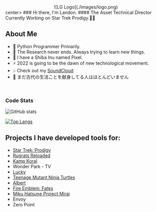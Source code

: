 <center>![LG Logo](./images/logo.png)</center>center>
### Hi there, I'm Landon. 
#### The Asset Technical Director Currently Working on Star Trek Prodigy.🖖✨

## About Me

- 🐍 Python Programmer Primarily.
- 🌱 The Research never ends. Always trying to learn new things.
- 🦊 I have a Shiba Inu named Pixel.
- ⚡ 2022 is going to be the dawn of new technological movement.
- 🎶 Check out my [SoundCloud](https://soundcloud.com/landon-ginn-375636184)
- 💮 まだ古代の生活ことを献身してる人はほとんどいません

<br />

### Code Stats
![GitHub stats](https://github-readme-stats.vercel.app/api?username=landonginn&show_icons=true&theme=dracula&count_private=true)

[![Top Langs](https://github-readme-stats.vercel.app/api/top-langs/?username=landonginn&layout=compact&theme=dracula&count_private=true)](https://github.com/anuraghazra/github-readme-stats)


## Projects I have developed tools for:

- [Star Trek: Prodigy](https://www.imdb.com/title/tt9795876/)
- [Rugrats Reloaded](https://www.imdb.com/title/tt8741368)
- [Kamp Koral](https://www.imdb.com/title/tt10436284)
- Wonder Park - TV
- [Lucky](https://www.imdb.com/title/tt9803152/)
- [Teenage Mutant Ninja Turtles](https://www.imdb.com/title/tt1877889)
- [Albert](https://www.imdb.com/title/tt6254874)
- [Fire Emblem: Fates](https://www.nintendo.com/games/detail/fire-emblem-fates-conquest-3ds/)
- [Miku Hatsune Project Mirai](https://www.nintendo.com/games/detail/hatsune-miku-project-mirai-dx-3ds/)
- Envoy
- Zero Point

